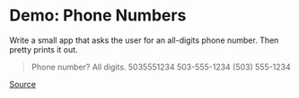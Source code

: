 # Demo: Phone Numbers

Write a small app that asks the user for an all-digits phone number.
Then pretty prints it out.

> Phone number? All digits. 5035551234
> 503-555-1234
> (503) 555-1234

[Source](/demos/phone-number.py)
